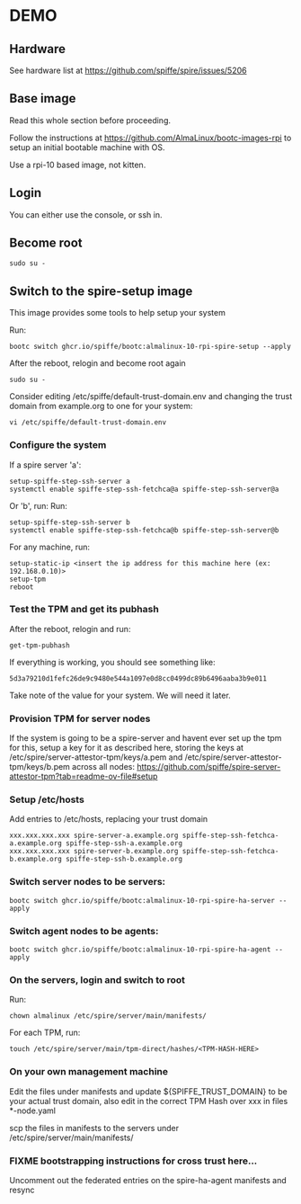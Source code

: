 # DEMO

## Hardware

See hardware list at https://github.com/spiffe/spire/issues/5206

## Base image

Read this whole section before proceeding.

Follow the instructions at https://github.com/AlmaLinux/bootc-images-rpi to setup an initial bootable machine with OS.

Use a rpi-10 based image, not kitten.

## Login

You can either use the console, or ssh in.

## Become root

```
sudo su -
```

## Switch to the spire-setup image

This image provides some tools to help setup your system

Run:
```
bootc switch ghcr.io/spiffe/bootc:almalinux-10-rpi-spire-setup --apply
```

After the reboot, relogin and become root again

```
sudo su -
```

Consider editing /etc/spiffe/default-trust-domain.env and changing the trust domain from example.org to one for your system:
```
vi /etc/spiffe/default-trust-domain.env
```

### Configure the system
If a spire server 'a':
```
setup-spiffe-step-ssh-server a
systemctl enable spiffe-step-ssh-fetchca@a spiffe-step-ssh-server@a
```

Or 'b', run:
Run:
```
setup-spiffe-step-ssh-server b
systemctl enable spiffe-step-ssh-fetchca@b spiffe-step-ssh-server@b
```

For any machine, run:
```
setup-static-ip <insert the ip address for this machine here (ex: 192.168.0.10)>
setup-tpm
reboot
```

### Test the TPM and get its pubhash
After the reboot, relogin and run:
```
get-tpm-pubhash
```

If everything is working, you should see something like:
```
5d3a79210d1fefc26de9c9480e544a1097e0d8cc0499dc89b6496aaba3b9e011
```

Take note of the value for your system. We will need it later.

### Provision TPM for server nodes

If the system is going to be a spire-server and havent ever set up the tpm for this, setup a key for it as described here, storing the keys at /etc/spire/server-attestor-tpm/keys/a.pem and /etc/spire/server-attestor-tpm/keys/b.pem across all nodes:
https://github.com/spiffe/spire-server-attestor-tpm?tab=readme-ov-file#setup

### Setup /etc/hosts

Add entries to /etc/hosts, replacing your trust domain
```
xxx.xxx.xxx.xxx spire-server-a.example.org spiffe-step-ssh-fetchca-a.example.org spiffe-step-ssh-a.example.org
xxx.xxx.xxx.xxx spire-server-b.example.org spiffe-step-ssh-fetchca-b.example.org spiffe-step-ssh-b.example.org
```

### Switch server nodes to be servers:
```
bootc switch ghcr.io/spiffe/bootc:almalinux-10-rpi-spire-ha-server --apply
```

### Switch agent nodes to be agents:
```
bootc switch ghcr.io/spiffe/bootc:almalinux-10-rpi-spire-ha-agent --apply
```


### On the servers, login and switch to root

Run:
```
chown almalinux /etc/spire/server/main/manifests/
```

For each TPM, run:
```
touch /etc/spire/server/main/tpm-direct/hashes/<TPM-HASH-HERE>
```

### On your own management machine

Edit the files under manifests and update ${SPIFFE_TRUST_DOMAIN} to be your actual trust domain, also
edit in the correct TPM Hash over xxx in files *-node.yaml

scp the files in manifests to the servers under /etc/spire/server/main/manifests/

### FIXME bootstrapping instructions for cross trust here...

Uncomment out the federated entries on the spire-ha-agent manifests and resync

